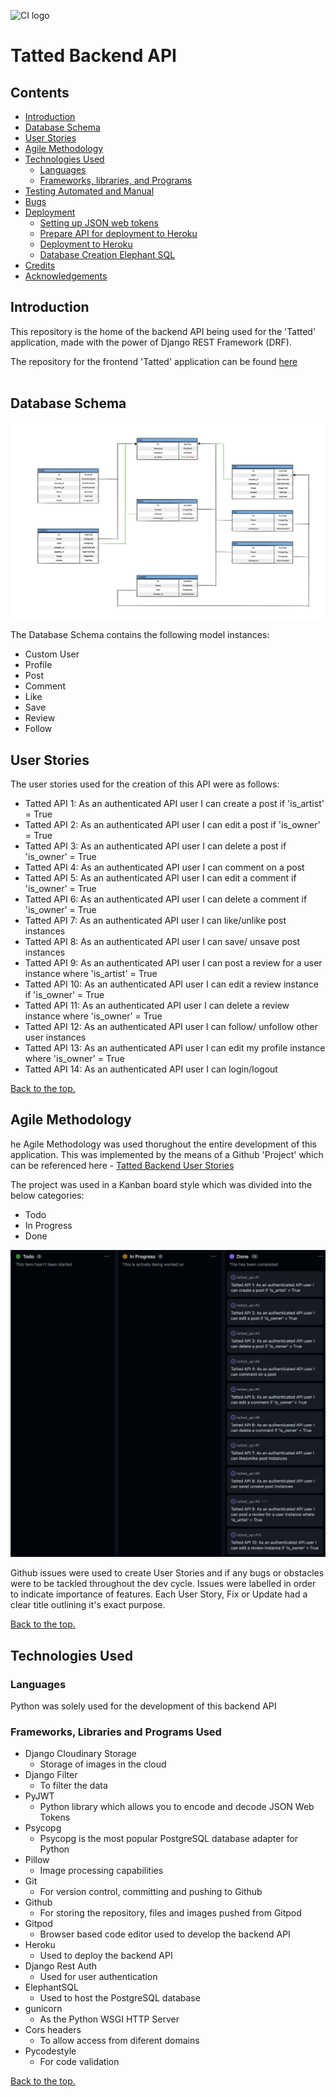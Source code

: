 ![CI logo](https://codeinstitute.s3.amazonaws.com/fullstack/ci_logo_small.png)

<h1>Tatted Backend API</h1>

<h2 id="contents">Contents</h2>

-   [Introduction](#introduction)
-   [Database Schema](#database-schema)
-   [User Stories](#user-stories)
-   [Agile Methodology](#agile-methodology)
-   [Technologies Used](#technologies-used)
    -   [Languages](#languages)
    -   [Frameworks, libraries, and Programs](#frameworks-libraries-and-programs)
-   [Testing Automated and Manual](TESTING.md)
-   [Bugs](#bugs)
-   [Deployment](#deployment)
    -   [Setting up JSON web tokens](#setting-up-json-web-tokens)
    -   [Prepare API for deployment to Heroku](#prepare-api-for-deployment-to-heroku)
    -   [Deployment to Heroku](#deployment-to-heroku)
    -   [Database Creation Elephant SQL](#elephantsql)
-   [Credits](#credits)
-   [Acknowledgements](#acknowledgements)

<h2 id="introduction">Introduction</h2>

This repository is the home of the backend API being used for the 'Tatted' application, made with the power of Django REST Framework (DRF).

The repository for the frontend 'Tatted' application can be found <a href="#">here</a><br /><br />

<h2 id="database-schema">Database Schema</h2>

![Database Schema](docs/screenshots/tatted_api_dbs.png)

The Database Schema contains the following model instances:
- Custom User
- Profile
- Post
- Comment
- Like
- Save
- Review
- Follow

<h2 id="user-stories">User Stories</h2>

The user stories used for the creation of this API were as follows:
- Tatted API 1: As an authenticated API user I can create a post if 'is_artist' = True
- Tatted API 2: As an authenticated API user I can edit a post if 'is_owner' = True
- Tatted API 3: As an authenticated API user I can delete a post if 'is_owner' = True
- Tatted API 4: As an authenticated API user I can comment on a post
- Tatted API 5: As an authenticated API user I can edit a comment if 'is_owner' = True
- Tatted API 6: As an authenticated API user I can delete a comment if 'is_owner' = True
- Tatted API 7: As an authenticated API user I can like/unlike post instances
- Tatted API 8: As an authenticated API user I can save/ unsave post instances
- Tatted API 9: As an authenticated API user I can post a review for a user instance where 'is_artist' = True
- Tatted API 10: As an authenticated API user I can edit a review instance if 'is_owner' = True
- Tatted API 11: As an authenticated API user I can delete a review instance where 'is_owner' = True
- Tatted API 12: As an authenticated API user I can follow/ unfollow other user instances
- Tatted API 13: As an authenticated API user I can edit my profile instance where 'is_owner' = True
- Tatted API 14: As an authenticated API user I can login/logout

<a href="#top">Back to the top.</a>

<h2 id="agile-methodology">Agile Methodology</h2>

he Agile Methodology was used thorughout the entire development of this application.  This was implemented by the means of a Github 'Project' which can be referenced here - <a href="https://github.com/users/ryanoneill416/projects/6" target="_blank"> Tatted Backend User Stories</a>

The project was used in a Kanban board style which was divided into the below categories:

-   Todo
-   In Progress
-   Done

![Tatted User Stories Kanban](docs/screenshots/tatted-api-kanban.png)

Github issues were used to create User Stories and if any bugs or obstacles were to be tackled throughout the dev cycle. Issues were labelled in order to indicate importance of features. Each User Story, Fix or Update had a clear title outlining it's exact purpose.

<a href="#top">Back to the top.</a>

<h2 id="technologies-used">Technologies Used</h2>

<h3 id="languages">Languages</h3>

Python was solely used for the development of this backend API

<h3 id="frameworks-libraries-and-programs">Frameworks, Libraries and Programs Used</h3>

- Django Cloudinary Storage 
    - Storage of images in the cloud
- Django Filter
    - To filter the data
- PyJWT 
    - Python library which allows you to encode and decode JSON Web Tokens
- Psycopg
    - Psycopg is the most popular PostgreSQL database adapter for Python
- Pillow 
    - Image processing capabilities
- Git
    - For version control, committing and pushing to Github
- Github
    - For storing the repository, files and images pushed from Gitpod
- Gitpod
    - Browser based code editor used to develop the backend API
- Heroku
    - Used to deploy the backend API
- Django Rest Auth
    - Used for user authentication
- ElephantSQL
    - Used to host the PostgreSQL database
- gunicorn
    - As the Python WSGI HTTP Server
- Cors headers
    - To allow access from diferent domains
- Pycodestyle
    - For code validation

<a href="#top">Back to the top.</a>